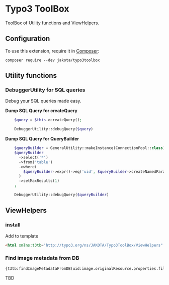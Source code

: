# Typo3 ToolBox

ToolBox of Utility functions and ViewHelpers.

## Configuration

To use this extension, require it in [Composer](https://getcomposer.org/):

```Shell
composer require --dev jakota/typo3toolbox
```

## Utility functions

### DebuggerUtility for SQL queries

Debug your SQL queries made easy.

**Dump SQL Query for createQuery**

```PHP
    $query = $this->createQuery();

    DebuggerUtility::debugQuery($query)
```

**Dump SQL Query for QueryBuilder**

```PHP
    $queryBuilder = GeneralUtility::makeInstance(ConnectionPool::class)->getConnectionForTable('table')->createQueryBuilder();
    $queryBuilder
      ->select('*')
      ->from('table')
      ->where(
        $queryBuilder->expr()->eq('uid', $queryBuilder->createNamedParameter(123)),
      )
      ->setMaxResults(1)
    ;

    DebuggerUtility::debugQuery($queryBuilder)
```

## ViewHelpers

### install

Add to template

```HTML
<html xmlns:t3tb="http://typo3.org/ns/JAKOTA/Typo3ToolBox/ViewHelpers" data-namespace-typo3-fluid="true">
```

### Find image metadata from DB

```Code
{t3tb:findImageMetadataFromDB(uid:image.originalResource.properties.file,language:image.originalResource.properties.sys_language_uid)}
```

TBD

